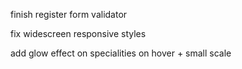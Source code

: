 finish register form validator

fix widescreen responsive styles

add glow effect on specialities on hover + small scale
